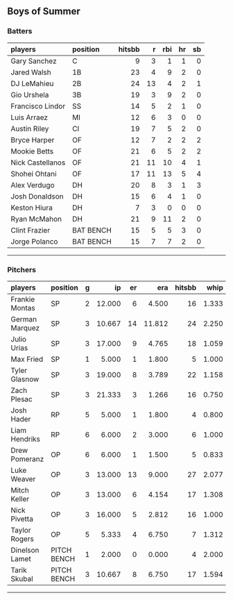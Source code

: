 ## Boys of Summer

### Batters

 
|players          |position  | hitsbb|  r| rbi| hr| sb| 
|:----------------|:---------|------:|--:|---:|--:|--:| 
|Gary Sanchez     |C         |      9|  3|   1|  1|  0| 
|Jared Walsh      |1B        |     23|  4|   9|  2|  0| 
|DJ LeMahieu      |2B        |     24| 13|   4|  2|  1| 
|Gio Urshela      |3B        |     19|  3|   9|  2|  0| 
|Francisco Lindor |SS        |     14|  5|   2|  1|  0| 
|Luis Arraez      |MI        |     12|  6|   3|  0|  0| 
|Austin Riley     |CI        |     19|  7|   5|  2|  0| 
|Bryce Harper     |OF        |     12|  7|   2|  2|  2| 
|Mookie Betts     |OF        |     21|  6|   5|  2|  2| 
|Nick Castellanos |OF        |     21| 11|  10|  4|  1| 
|Shohei Ohtani    |OF        |     17| 11|  13|  5|  4| 
|Alex Verdugo     |DH        |     20|  8|   3|  1|  3| 
|Josh Donaldson   |DH        |     15|  6|   4|  1|  0| 
|Keston Hiura     |DH        |      7|  3|   0|  0|  0| 
|Ryan McMahon     |DH        |     21|  9|  11|  2|  0| 
|Clint Frazier    |BAT BENCH |     15|  5|   5|  3|  0| 
|Jorge Polanco    |BAT BENCH |     15|  7|   7|  2|  0| 

* * *

### Pitchers

 
|players        |position    |  g|     ip| er|    era| hitsbb|  whip| so|  w| sv| 
|:--------------|:-----------|--:|------:|--:|------:|------:|-----:|--:|--:|--:| 
|Frankie Montas |SP          |  2| 12.000|  6|  4.500|     16| 1.333|  9|  1|  0| 
|German Marquez |SP          |  3| 10.667| 14| 11.812|     24| 2.250| 14|  0|  0| 
|Julio Urias    |SP          |  3| 17.000|  9|  4.765|     18| 1.059| 20|  1|  0| 
|Max Fried      |SP          |  1|  5.000|  1|  1.800|      5| 1.000|  6|  1|  0| 
|Tyler Glasnow  |SP          |  3| 19.000|  8|  3.789|     22| 1.158| 28|  2|  0| 
|Zach Plesac    |SP          |  3| 21.333|  3|  1.266|     16| 0.750| 17|  1|  0| 
|Josh Hader     |RP          |  5|  5.000|  1|  1.800|      4| 0.800|  8|  0|  4| 
|Liam Hendriks  |RP          |  6|  6.000|  2|  3.000|      6| 1.000| 12|  1|  3| 
|Drew Pomeranz  |OP          |  6|  6.000|  1|  1.500|      5| 0.833|  7|  0|  0| 
|Luke Weaver    |OP          |  3| 13.000| 13|  9.000|     27| 2.077| 15|  0|  0| 
|Mitch Keller   |OP          |  3| 13.000|  6|  4.154|     17| 1.308| 12|  1|  0| 
|Nick Pivetta   |OP          |  3| 16.000|  5|  2.812|     16| 1.000| 19|  2|  0| 
|Taylor Rogers  |OP          |  5|  5.333|  4|  6.750|      7| 1.312|  8|  0|  2| 
|Dinelson Lamet |PITCH BENCH |  1|  2.000|  0|  0.000|      4| 2.000|  0|  0|  0| 
|Tarik Skubal   |PITCH BENCH |  3| 10.667|  8|  6.750|     17| 1.594| 12|  0|  0| 


* * *


